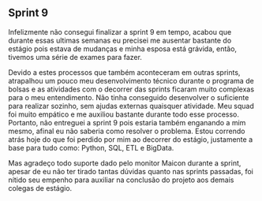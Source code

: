 ## Sprint 9

Infelizmente não consegui finalizar a sprint 9 em tempo, acabou que durante essas ultimas semanas eu precisei me ausentar bastante do estágio pois estava de mudanças e minha esposa está grávida, então, tivemos uma série de exames para fazer.

Devido a estes processos que também aconteceram em outras sprints, atrapalhou um pouco meu desenvolvimento técnico durante o programa de bolsas e as atividades com o decorrer das sprints ficaram muito complexas para o meu entendimento. Não tinha conseguido desenvolver o suficiente para realizar sozinho, sem ajudas externas quaisquer atividade. Meu squad foi muito empático e me auxiliou bastante durante todo esse processo. Portanto, não entreguei a sprint 9 pois estaria também enganando a mim mesmo, afinal eu não saberia como resolver o problema. Estou correndo atrás hoje do que foi perdido por mim ao decorrer do estágio, justamente a base para tudo como: Python, SQL, ETL e BigData.

Mas agradeço todo suporte dado pelo monitor Maicon durante a sprint, apesar de eu não ter tirado tantas dúvidas quanto nas sprints passadas, foi nítido seu empenho para auxiliar na conclusão do projeto aos demais colegas de estágio.

